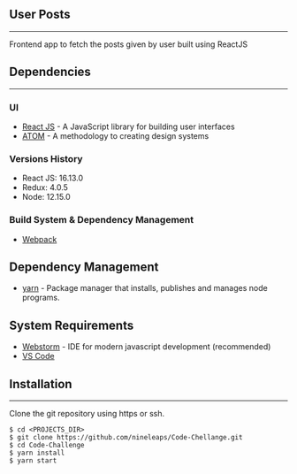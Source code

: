 ## User Posts

---

Frontend app to fetch the posts given by user built using ReactJS

## Dependencies

---

### UI

- [React JS](https://reactjs.org/docs/getting-started.html) - A JavaScript library for building user interfaces
- [ATOM](https://atomicdesign.bradfrost.com/table-of-contents) - A methodology to creating design systems 

### Versions History
- React JS: 16.13.0
- Redux: 4.0.5
- Node: 12.15.0

### Build System & Dependency Management

- [Webpack](https://webpack.js.org/concepts/)

## Dependency Management

- [yarn](https://yarnpkg.com/) - Package manager that installs, publishes and manages node programs.

## System Requirements

- [Webstorm](https://www.jetbrains.com/webstorm/) - IDE for modern javascript development (recommended)
- [VS Code](https://code.visualstudio.com/)

## Installation

---

Clone the git repository using https or ssh.

```
$ cd <PROJECTS_DIR>
$ git clone https://github.com/nineleaps/Code-Chellange.git
$ cd Code-Challenge
$ yarn install
$ yarn start
```
